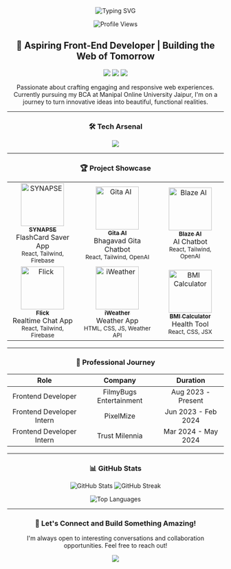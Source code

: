 <div align="center">
  <img src="https://readme-typing-svg.herokuapp.com?font=Fira+Code&size=27&duration=3000&pause=1000&color=1F6FEB&center=true&vCenter=true&width=435&lines=hey+there%2C+I'm+Sachin+Parihar!;Frontend+Developer;React+Enthusiast;UI%2FUX+Aficionado" alt="Typing SVG" />
</div>

<p align="center">
  <img src="https://komarev.com/ghpvc/?username=sachinparihar&style=flat-square&color=blue" alt="Profile Views">
</p>

<h2 align="center">🚀 Aspiring Front-End Developer | Building the Web of Tomorrow</h2>

<p align="center">
  <a href="mailto:pariharsachin5002@gmail.com"><img src="https://img.shields.io/badge/Email-D14836?style=for-the-badge&logo=gmail&logoColor=white"/></a>
  <a href="https://linkedin.com/in/yourusername"><img src="https://img.shields.io/badge/LinkedIn-0077B5?style=for-the-badge&logo=linkedin&logoColor=white"/></a>
  <a href="https://yourportfolio.com"><img src="https://img.shields.io/badge/Portfolio-1F6FEB?style=for-the-badge&logo=github&logoColor=white"/></a>
</p>

<p align="center">
  Passionate about crafting engaging and responsive web experiences. Currently pursuing my BCA at Manipal Online University Jaipur, I'm on a journey to turn innovative ideas into beautiful, functional realities.
</p>

---

<h3 align="center">🛠️ Tech Arsenal</h3>

<p align="center">
  <img src="https://skillicons.dev/icons?i=html,css,js,react,nextjs,typescript,tailwind,nodejs,mongodb,bootstrap,python,firebase,supabase,github&perline=7" />
</p>

---

<h3 align="center">🏆 Project Showcase</h3>

<table align="center">
  <tr>
    <td align="center">
      <a href="#"><img src="https://via.placeholder.com/150?text=SYNAPSE" width="100px;" alt="SYNAPSE"/><br /><sub><b>SYNAPSE</b></sub></a><br />FlashCard Saver App<br/><sub>React, Tailwind, Firebase</sub>
    </td>
    <td align="center">
      <a href="#"><img src="https://via.placeholder.com/150?text=Gita+AI" width="100px;" alt="Gita AI"/><br /><sub><b>Gita AI</b></sub></a><br />Bhagavad Gita Chatbot<br/><sub>React, Tailwind, OpenAI</sub>
    </td>
    <td align="center">
      <a href="#"><img src="https://via.placeholder.com/150?text=Blaze+AI" width="100px;" alt="Blaze AI"/><br /><sub><b>Blaze AI</b></sub></a><br />AI Chatbot<br/><sub>React, Tailwind, OpenAI</sub>
    </td>
  </tr>
  <tr>
    <td align="center">
      <a href="#"><img src="https://via.placeholder.com/150?text=Flick" width="100px;" alt="Flick"/><br /><sub><b>Flick</b></sub></a><br />Realtime Chat App<br/><sub>React, Tailwind, Firebase</sub>
    </td>
    <td align="center">
      <a href="#"><img src="https://via.placeholder.com/150?text=iWeather" width="100px;" alt="iWeather"/><br /><sub><b>iWeather</b></sub></a><br />Weather App<br/><sub>HTML, CSS, JS, Weather API</sub>
    </td>
    <td align="center">
      <a href="#"><img src="https://via.placeholder.com/150?text=BMI+Calc" width="100px;" alt="BMI Calculator"/><br /><sub><b>BMI Calculator</b></sub></a><br />Health Tool<br/><sub>React, CSS, JSX</sub>
    </td>
  </tr>
</table>

---

<h3 align="center">💼 Professional Journey</h3>

<div align="center">
  
| Role | Company | Duration |
|:----:|:-------:|:--------:|
| Frontend Developer | FilmyBugs Entertainment | Aug 2023 - Present |
| Frontend Developer Intern | PixelMize | Jun 2023 - Feb 2024 |
| Frontend Developer Intern | Trust Milennia | Mar 2024 - May 2024 |

</div>

---

<h3 align="center">📊 GitHub Stats</h3>

<p align="center">
  <img src="https://github-readme-stats.vercel.app/api?username=yourusername&show_icons=true&theme=github_dark" alt="GitHub Stats" />
  <img src="https://github-readme-streak-stats.herokuapp.com/?user=yourusername&theme=github-dark-blue" alt="GitHub Streak" />
</p>

<p align="center">
  <img src="https://github-readme-stats.vercel.app/api/top-langs/?username=yourusername&layout=compact&theme=github_dark" alt="Top Languages" />
</p>

---

<h3 align="center">🌟 Let's Connect and Build Something Amazing!</h3>

<p align="center">
  I'm always open to interesting conversations and collaboration opportunities. Feel free to reach out!
</p>

<p align="center">
  <img src="https://capsule-render.vercel.app/api?type=waving&color=gradient&height=100&section=footer" />
</p>

